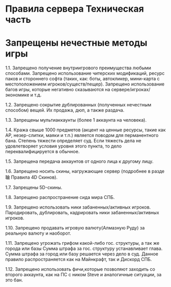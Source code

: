 # Правила сервера Техническая часть

# **Запрещены нечестные методы игры**
1.1. Запрещено получение внутриигрового преимущества любыми способами. Запрещено использование читерских модификаций, ресурс паков и стороннего софта (таких, как: боты, автокликер, мини-карта с местоположением игроков/существ/пещер). Запрещено использование багов игры, которые негативно сказываются на сервере/игроках/экономике и т.д.

1.2. Запрещено сокрытие дублированных (полученных нечестным способом) вещей. Их продажа, дюп, а также раздача.

1.3. Запрещены мультиаккаунты (более 1 аккаунта на человека).

1.4. Кража свыше 1000 предметов (акцент на ценные ресурсы, такие как АР, незер-слитки, маяки и т.п.) является поводом для перманентного бана. Степень тяжести определяет суд. Если тяжесть дела не удовлетворяет условия уровня этого пункта, то дело переквалифицируется в обычное.

1.5. Запрещена передача аккаунтов от одного лица к другому лицу.

1.6. Запрещено носить скины, нагружающие сервер (подробнее в⁠ разде䎾 Правила 4D Скинов).

1.7. Запрещены 5D-скины.

1.8. Запрещено распространение сида мира СПБ.

1.9. Запрещено использовать ники забаненных/активных игроков. Пародировать, дублировать, кадрировать ники забаненных/активных игроков.

1.10. Запрещено продавать игровую валюту(Алмазную Руду) за реальную валюту и наоборот.

1.11. Запрещено угрожать грифом какой-либо гос. структуры, а так же города или базы
Сумма штрафа за гос. структуру устанавливает глава. Сумма штрафа за город или базу решается через дело в суд.
Данное правило распространяется как на Майнкрафт, так и Дискорд СПБ.

1.12. Запрещено использовать фичи,которые позволяют заходить со второго аккаунта, как на ПС с ником Steve и аналогичные ситуации, за это бан.
